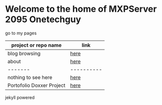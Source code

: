 # Welcome to the home of MXPServer 2095 Onetechguy

go to my pages

| project or repo name | link          |
| ------- | ------------------ |
| blog browsing | [here](blog.html) |
| about | [here](about.md) |
| -------| ----------|
| nothing to see here  | [here](https://google.com) |
| Portofolio Doxxer Project | [here](https://youtu.be/E8KzZLPT3w8) |

jekyll powered
